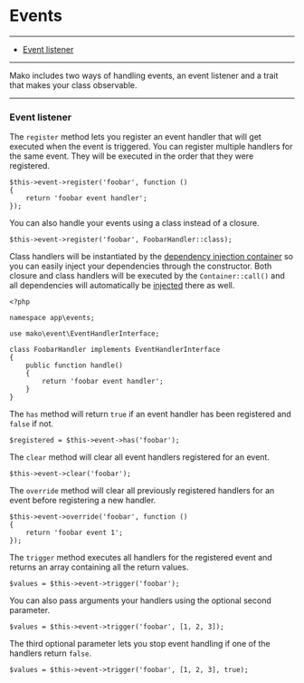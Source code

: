# Events

--------------------------------------------------------

* [Event listener](#event_listener)

--------------------------------------------------------

Mako includes two ways of handling events, an event listener and a trait that makes your class observable.

--------------------------------------------------------

<a id="event_listener"></a>

### Event listener

The `register` method lets you register an event handler that will get executed when the event is triggered. You can register multiple handlers for the same event. They will be executed in the order that they were registered.

```
$this->event->register('foobar', function ()
{
	return 'foobar event handler';
});
```

You can also handle your events using a class instead of a closure.

```
$this->event->register('foobar', FoobarHandler::class);
```

Class handlers will be instantiated by the [dependency injection container](:base_url:/docs/:version:/getting-started:dependency-injection) so you can easily inject your dependencies through the constructor. Both closure and class handlers will be executed by the `Container::call()` and all dependencies will automatically be [injected](:base_url:/docs/:version:/getting-started:dependency-injection) there as well.

```
<?php

namespace app\events;

use mako\event\EventHandlerInterface;

class FoobarHandler implements EventHandlerInterface
{
	public function handle()
	{
		return 'foobar event handler';
	}
}
```

The `has` method will return `true` if an event handler has been registered and `false` if not.

```
$registered = $this->event->has('foobar');
```

The `clear` method will clear all event handlers registered for an event.

```
$this->event->clear('foobar');
```

The `override` method will clear all previously registered handlers for an event before registering a new handler.

```
$this->event->override('foobar', function ()
{
	return 'foobar event 1';
});
```

The `trigger` method executes all handlers for the registered event and returns an array containing all the return values.

```
$values = $this->event->trigger('foobar');
```

You can also pass arguments your handlers using the optional second parameter.

```
$values = $this->event->trigger('foobar', [1, 2, 3]);
```

The third optional parameter lets you stop event handling if one of the handlers return `false`.

```
$values = $this->event->trigger('foobar', [1, 2, 3], true);
```
